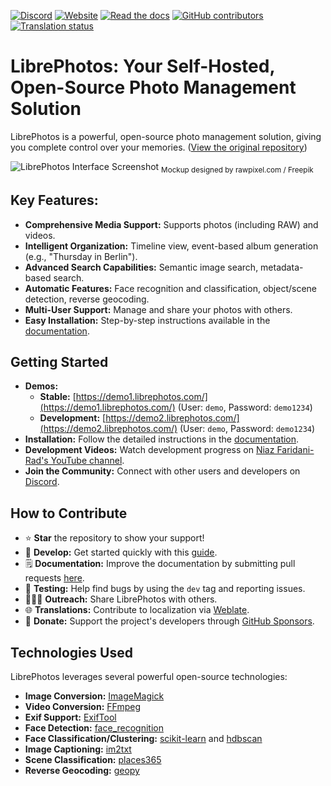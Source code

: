 [![Discord](https://img.shields.io/discord/784619049208250388?style=plastic)][discord]
[![Website](https://img.shields.io/website?down_color=lightgrey&down_message=offline&style=plastic&up_color=blue&up_message=online&url=https%3A%2F%2Flibrephotos.com)](https://librephotos.com/)
[![Read the docs](https://img.shields.io/static/v1?label=Read&message=the%20docs&color=blue&style=plastic)](https://docs.librephotos.com/)
[![GitHub contributors](https://img.shields.io/github/contributors/librephotos/librephotos?style=plastic)](https://github.com/LibrePhotos/librephotos/graphs/contributors)
<a href="https://hosted.weblate.org/engage/librephotos/">
<img src="https://hosted.weblate.org/widgets/librephotos/-/librephotos-frontend/svg-badge.svg" alt="Translation status" />
</a>

# LibrePhotos: Your Self-Hosted, Open-Source Photo Management Solution

LibrePhotos is a powerful, open-source photo management solution, giving you complete control over your memories. ([View the original repository](https://github.com/LibrePhotos/librephotos))

![LibrePhotos Interface Screenshot](https://github.com/LibrePhotos/librephotos/blob/dev/screenshots/mockups_main_fhd.png?raw=true)
<sub>Mockup designed by rawpixel.com / Freepik</sub>

## Key Features:

*   **Comprehensive Media Support:** Supports photos (including RAW) and videos.
*   **Intelligent Organization:** Timeline view, event-based album generation (e.g., "Thursday in Berlin").
*   **Advanced Search Capabilities:** Semantic image search, metadata-based search.
*   **Automatic Features:** Face recognition and classification, object/scene detection, reverse geocoding.
*   **Multi-User Support:** Manage and share your photos with others.
*   **Easy Installation:** Step-by-step instructions available in the [documentation](https://docs.librephotos.com/docs/installation/standard-install).

## Getting Started

*   **Demos:**
    *   **Stable:** [https://demo1.librephotos.com/](https://demo1.librephotos.com/) (User: `demo`, Password: `demo1234`)
    *   **Development:** [https://demo2.librephotos.com/](https://demo2.librephotos.com/) (User: `demo`, Password: `demo1234`)
*   **Installation:** Follow the detailed instructions in the [documentation](https://docs.librephotos.com/docs/installation/standard-install).
*   **Development Videos:** Watch development progress on [Niaz Faridani-Rad's YouTube channel](https://www.youtube.com/channel/UCZJ2pk2BPKxwbuCV9LWDR0w).
*   **Join the Community:** Connect with other users and developers on [Discord][discord].

## How to Contribute

*   ⭐ **Star** the repository to show your support!
*   🚀 **Develop:** Get started quickly with this [guide](https://docs.librephotos.com/docs/development/dev-install).
*   🗒️ **Documentation:** Improve the documentation by submitting pull requests [here](https://github.com/LibrePhotos/librephotos.docs).
*   🧪 **Testing:** Help find bugs by using the `dev` tag and reporting issues.
*   🧑‍🤝‍🧑 **Outreach:** Share LibrePhotos with others.
*   🌐 **Translations:** Contribute to localization via [Weblate](https://hosted.weblate.org/engage/librephotos/).
*   💸 **Donate:** Support the project's developers through [GitHub Sponsors](https://github.com/sponsors/derneuere).

## Technologies Used

LibrePhotos leverages several powerful open-source technologies:

*   **Image Conversion:** [ImageMagick](https://github.com/ImageMagick/ImageMagick)
*   **Video Conversion:** [FFmpeg](https://github.com/FFmpeg/FFmpeg)
*   **Exif Support:** [ExifTool](https://github.com/exiftool/exiftool)
*   **Face Detection:** [face_recognition](https://github.com/ageitgey/face_recognition)
*   **Face Classification/Clustering:** [scikit-learn](https://scikit-learn.org/) and [hdbscan](https://github.com/scikit-learn-contrib/hdbscan)
*   **Image Captioning:** [im2txt](https://github.com/HughKu/Im2txt)
*   **Scene Classification:** [places365](http://places.csail.mit.edu/)
*   **Reverse Geocoding:** [geopy](https://github.com/geopy/geopy)

[discord]: https://discord.gg/xwRvtSDGWb